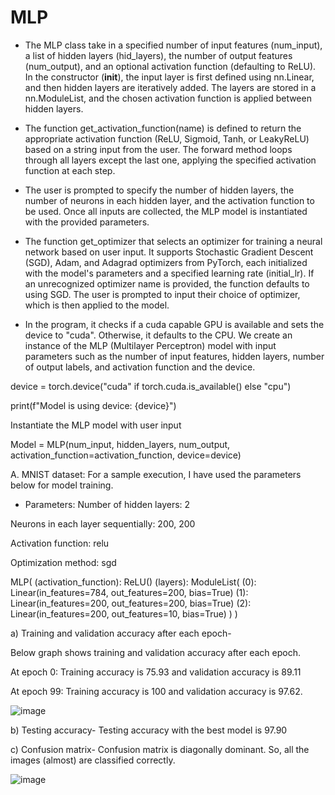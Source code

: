 # MLP

- The MLP class take in a specified number of input features (num_input), a list of hidden layers 
(hid_layers), the number of output features (num_output), and an optional activation function 
(defaulting to ReLU). In the constructor (__init__), the input layer is first defined using nn.Linear, 
and then hidden layers are iteratively added. The layers are stored in a nn.ModuleList, and the 
chosen activation function is applied between hidden layers.

- The function get_activation_function(name) is defined to return the appropriate activation function 
(ReLU, Sigmoid, Tanh, or LeakyReLU) based on a string input from the user. The forward method 
loops through all layers except the last one, applying the specified activation function at each step. 
- The user is prompted to specify the number of hidden layers, the number of neurons in each hidden 
layer, and the activation function to be used. Once all inputs are collected, the MLP model is 
instantiated with the provided parameters.

- The function get_optimizer that selects an optimizer for training a neural network based on user 
input. It supports Stochastic Gradient Descent (SGD), Adam, and Adagrad optimizers from 
PyTorch, each initialized with the model's parameters and a specified learning rate (initial_lr). If 
an unrecognized optimizer name is provided, the function defaults to using SGD. The user is 
prompted to input their choice of optimizer, which is then applied to the model.
 
- In the program, it checks if a cuda capable GPU is available and sets the device to "cuda". 
Otherwise, it defaults to the CPU. We create an instance of the MLP (Multilayer Perceptron) model 
with input parameters such as the number of input features, hidden layers, number of output labels, 
and activation function and the device.

device = torch.device("cuda" if torch.cuda.is_available() else "cpu") 

print(f"Model is using device: {device}") 

Instantiate the MLP model with user input 

Model = MLP(num_input, hidden_layers, num_output, activation_function=activation_function, device=device) 



A. MNIST dataset: For a sample execution, I have used the parameters below for model training. 

- Parameters:
Number of hidden layers: 2

Neurons in each layer sequentially: 200, 200 

Activation function: relu 

Optimization method: sgd 

MLP( 
(activation_function): ReLU() 
(layers): ModuleList( 
(0): Linear(in_features=784, out_features=200, bias=True) 
(1): Linear(in_features=200, out_features=200, bias=True) 
(2): Linear(in_features=200, out_features=10, bias=True) 
) 
) 


a) Training and validation accuracy after each epoch-  

Below graph shows training and validation accuracy after each epoch.

At epoch 0: 
Training accuracy is 75.93 and validation accuracy is 89.11 

At epoch 99: 
Training accuracy is 100 and validation accuracy is 97.62. 

![image](https://github.com/user-attachments/assets/570a6ad6-f3c5-41da-8caf-ae83012a575e)

b) Testing accuracy- 
Testing accuracy with the best model is 97.90 

c) Confusion matrix- 
Confusion matrix is diagonally dominant. So, all the images (almost) are classified correctly.

![image](https://github.com/user-attachments/assets/ab4c4b2e-3cf9-40c4-beef-0ffcea790c02)


